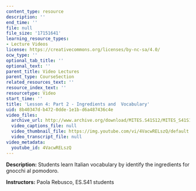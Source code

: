 ```yaml
---
content_type: resource
description: ''
end_time: ''
file: null
file_size: '17151641'
learning_resource_types:
- Lecture Videos
license: https://creativecommons.org/licenses/by-nc-sa/4.0/
ocw_type: ''
optional_tab_title: ''
optional_text: ''
parent_title: Video Lectures
parent_type: CourseSection
related_resources_text: ''
resource_index_text: ''
resourcetype: Video
start_time: ''
title: 'Lesson 4: Part 2 - Ingredients and  Vocabulary'
uid: 8b40347d-b472-0dde-1e1b-d6a487436c4e
video_files:
  archive_url: http://www.archive.org/download/MITES.S41S12/MITES_S41S12_Lesson4_Part2_300k.mp4
  video_captions_file: null
  video_thumbnail_file: https://img.youtube.com/vi/4VacwRELszQ/default.jpg
  video_transcript_file: null
video_metadata:
  youtube_id: 4VacwRELszQ
---
```


**Description:** Students learn Italian vocabulary by identify the ingredients for gnocchi al pomodoro.

**Instructors:** Paola Rebusco, ES.S41 students

